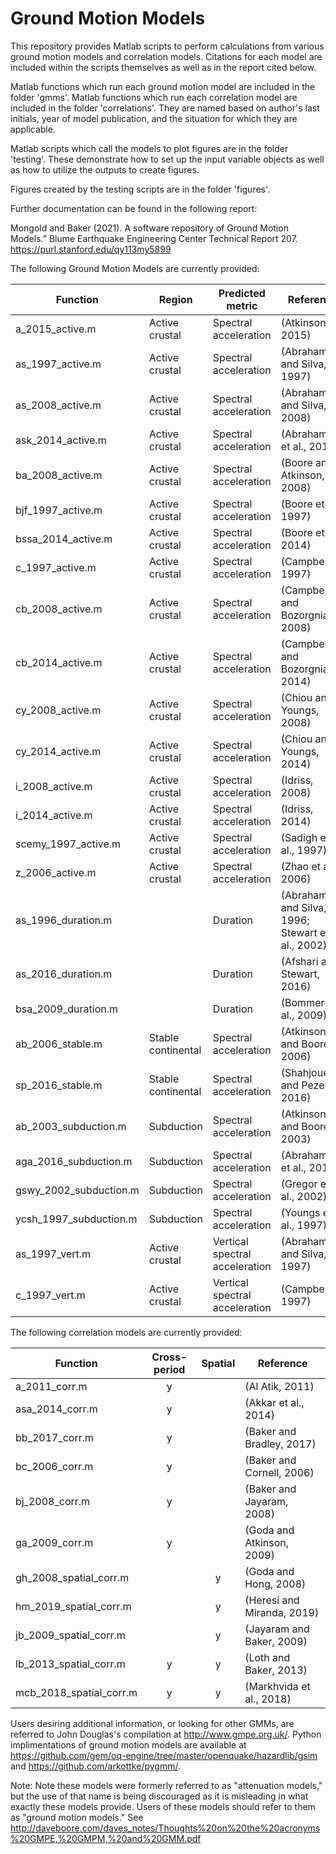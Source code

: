 # Ground Motion Models

This repository provides Matlab scripts to perform calculations from various ground motion models and correlation models.
Citations for each model are included within the scripts themselves as well as in the report cited below.

Matlab functions which run each ground motion model are included in the folder 'gmms'.
Matlab functions which run each correlation model are included in the folder 'correlations'.
They are named based on author's last initials, year of model publication, and the situation for which they are applicable.

Matlab scripts which call the models to plot figures are in the folder 'testing'.
These demonstrate how to set up the input variable objects as well as how to utilize the outputs to create figures.

Figures created by the testing scripts are in the folder 'figures'.


Further documentation can be found in the following report:

Mongold and Baker (2021). A software repository of Ground Motion Models.” Blume Earthquake Engineering Center Technical Report 207. https://purl.stanford.edu/qy113my5899

The following Ground Motion Models are currently provided:

| Function               | Region             | Predicted metric               | Reference                                            |
|------------------------|--------------------|--------------------------------|------------------------------------------------------|
| a_2015_active.m        | Active crustal     | Spectral   acceleration        | (Atkinson, 2015)                                     |
| as_1997_active.m       | Active crustal     | Spectral acceleration          | (Abrahamson and Silva, 1997)                         |
| as_2008_active.m       | Active crustal     | Spectral acceleration          | (Abrahamson and Silva, 2008)                         |
| ask_2014_active.m      | Active crustal     | Spectral acceleration          | (Abrahamson et al., 2014)                            |
| ba_2008_active.m       | Active crustal     | Spectral acceleration          | (Boore and Atkinson, 2008)                           |
| bjf_1997_active.m      | Active crustal     | Spectral acceleration          | (Boore et al., 1997)                                 |
| bssa_2014_active.m     | Active crustal     | Spectral acceleration          | (Boore et al., 2014)                                 |
| c_1997_active.m        | Active crustal     | Spectral acceleration          | (Campbell, 1997)                                     |
| cb_2008_active.m       | Active crustal     | Spectral acceleration          | (Campbell and Bozorgnia, 2008)                       |
| cb_2014_active.m       | Active crustal     | Spectral acceleration          | (Campbell and Bozorgnia, 2014)                       |
| cy_2008_active.m       | Active crustal     | Spectral acceleration          | (Chiou and Youngs, 2008)                             |
| cy_2014_active.m       | Active crustal     | Spectral acceleration          | (Chiou and Youngs, 2014)                             |
| i_2008_active.m        | Active crustal     | Spectral acceleration          | (Idriss, 2008)                                       |
| i_2014_active.m        | Active crustal     | Spectral acceleration          | (Idriss, 2014)                                       |
| scemy_1997_active.m    | Active crustal     | Spectral acceleration          | (Sadigh et al., 1997)                                |
| z_2006_active.m        | Active crustal     | Spectral acceleration          | (Zhao et al., 2006)                                  |
| as_1996_duration.m     |                    | Duration                       | (Abrahamson and Silva, 1996;   Stewart et al., 2002) |
| as_2016_duration.m     |                    | Duration                       | (Afshari and Stewart, 2016)                          |
| bsa_2009_duration.m    |                    | Duration                       | (Bommer et al., 2009)                                |
| ab_2006_stable.m       | Stable continental | Spectral acceleration          | (Atkinson and Boore, 2006)                           |
| sp_2016_stable.m       | Stable continental | Spectral acceleration          | (Shahjouei and Pezeshk, 2016)                        |
| ab_2003_subduction.m   | Subduction         | Spectral acceleration          | (Atkinson and Boore, 2003)                           |
| aga_2016_subduction.m  | Subduction         | Spectral acceleration          | (Abrahamson et al., 2016)                            |
| gswy_2002_subduction.m | Subduction         | Spectral acceleration          | (Gregor et al., 2002)                                |
| ycsh_1997_subduction.m | Subduction         | Spectral acceleration          | (Youngs et al., 1997)                                |
| as_1997_vert.m         | Active crustal     | Vertical spectral acceleration | (Abrahamson and Silva, 1997)                         |
| c_1997_vert.m          | Active crustal     | Vertical spectral acceleration | (Campbell, 1997)                                     |

The following correlation models are currently provided:

| Function                | Cross-period | Spatial | Reference                  |
|-------------------------|:------------:|:-------:|----------------------------|
| a_2011_corr.m           |       y      |         | (Al Atik, 2011)            |
| asa_2014_corr.m         |       y      |         | (Akkar et   al., 2014)     |
| bb_2017_corr.m          |       y      |         | (Baker and Bradley, 2017)  |
| bc_2006_corr.m          |       y      |         | (Baker and Cornell, 2006)  |
| bj_2008_corr.m          |       y      |         | (Baker and Jayaram, 2008)  |
| ga_2009_corr.m          |       y      |         | (Goda and Atkinson, 2009)  |
| gh_2008_spatial_corr.m  |              |    y    | (Goda and Hong, 2008)      |
| hm_2019_spatial_corr.m  |              |    y    | (Heresi and Miranda, 2019) |
| jb_2009_spatial_corr.m  |              |    y    | (Jayaram and Baker, 2009)  |
| lb_2013_spatial_corr.m  |       y      |    y    | (Loth and Baker, 2013)     |
| mcb_2018_spatial_corr.m |       y      |    y    | (Markhvida et   al., 2018) |

Users desiring additional information, or looking for other GMMs, are referred to John Douglas's compilation at http://www.gmpe.org.uk/. Python implimentations of ground motion models are available at https://github.com/gem/oq-engine/tree/master/openquake/hazardlib/gsim and https://github.com/arkottke/pygmm/.

Note: Note these models were formerly referred to as "attenuation models," but the use of that name is being discouraged as it is misleading in what exactly these models provide. Users of these models should refer to them as "ground motion models." See http://daveboore.com/daves_notes/Thoughts%20on%20the%20acronyms%20GMPE,%20GMPM,%20and%20GMM.pdf
